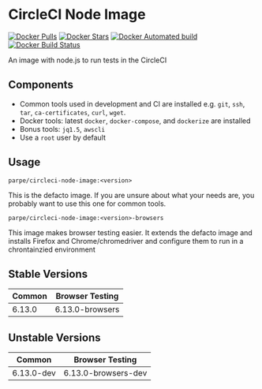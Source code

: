 # CircleCI Node Image

[![Docker Pulls](https://img.shields.io/docker/pulls/parpe/circleci-node-image.svg?style=flat-square)](https://hub.docker.com/r/parpe/circleci-node-image/)
[![Docker Stars](https://img.shields.io/docker/stars/parpe/circleci-node-image.svg?style=flat-square)](https://hub.docker.com/r/parpe/circleci-node-image/)
[![Docker Automated build](https://img.shields.io/docker/automated/parpe/circleci-node-image.svg?style=flat-square)](https://hub.docker.com/r/parpe/circleci-node-image/)
[![Docker Build Status](https://img.shields.io/docker/build/parpe/circleci-node-image.svg?style=flat-square)](https://hub.docker.com/r/parpe/circleci-node-image/)

An image with node.js to run tests in the CircleCI 

## Components

- Common tools used in development and CI are installed e.g. `git`, `ssh`, `tar`, `ca-certificates`, `curl`, `wget`.
- Docker tools: latest `docker`, `docker-compose`, and `dockerize` are installed
- Bonus tools: `jq1.5`, `awscli`
- Use a `root` user by default

## Usage
`parpe/circleci-node-image:<version>`

This is the defacto image. If you are unsure about what your needs are, you probably want to use this one for common tools.

`parpe/circleci-node-image:<version>-browsers`

This image makes browser testing easier. It extends the defacto image and installs Firefox and Chrome/chromedriver and configure them to run in a chrontainzied environment

## Stable Versions

| Common  | Browser Testing |
| ------------- | ------------- |
| 6.13.0  | 6.13.0-browsers  |

## Unstable Versions

| Common  | Browser Testing |
| ------------- | ------------- |
| 6.13.0-dev  | 6.13.0-browsers-dev  |